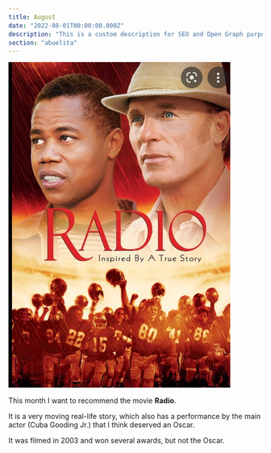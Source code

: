 ```yaml
---
title: August
date: "2022-08-01T00:00:00.000Z"
description: "This is a custom description for SEO and Open Graph purposes, rather than the default generated excerpt. Simply add a description field to the frontmatter."
section: "abuelita"
---
```


![PostImg](../images/aug22.jpg)

This month I want to recommend the movie **Radio**.

It is a very moving real-life story, which also has a performance by the main actor (Cuba Gooding Jr.) that I think deserved an Oscar.

It was filmed in 2003 and won several awards, but not the Oscar.
